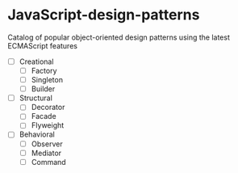 # JavaScript-design-patterns
Catalog of popular object-oriented design patterns using the latest ECMAScript features

- [ ] Creational
  - [ ] Factory
  - [ ] Singleton
  - [ ] Builder
- [ ] Structural
  - [ ] Decorator
  - [ ] Facade
  - [ ] Flyweight
- [ ] Behavioral
  - [ ] Observer
  - [ ] Mediator
  - [ ] Command
